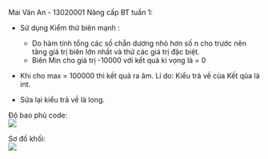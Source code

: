 Mai Văn An - 13020001
Nâng cấp BT tuần 1:
- Sử dụng Kiểm thử biên mạnh : 
	+ Do hàm tính tổng các số chẵn dương nhỏ hơn số n cho trước nên tăng giá trị biên lớn nhất và thử các giá trị đặc biệt.
	+ Biên Min cho giá trị -10000 với kết quả kì vọng là = 0
	
- Khi cho max = 100000 thì kết quả ra âm. Lí do: Kiểu trả về của Kết qủa là int.
- Sửa lại kiểu trả về là long.

Độ bao phủ code:
<br>
<img src="https://github.com/longdt03/int3117-2016/blob/master/MaiVanAn/BT1/coverage.JPG" />

Sơ đồ khối:
<br>
<img src="https://github.com/longdt03/int3117-2016/blob/master/MaiVanAn/BT1/tinhtong.JPG"/>

